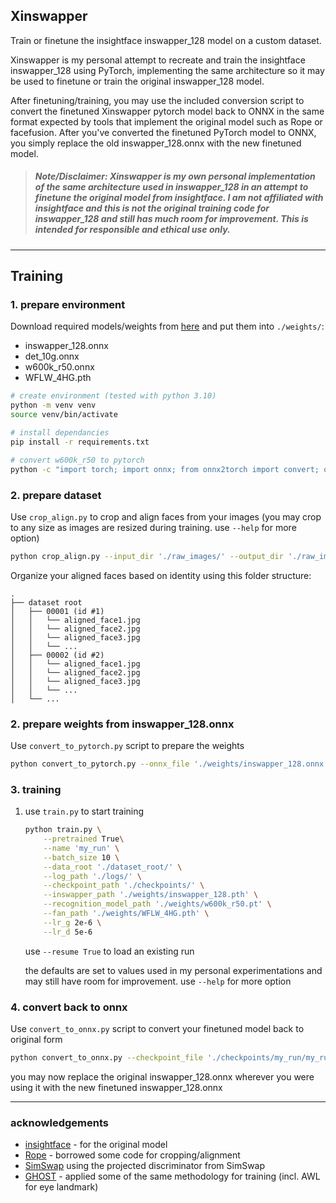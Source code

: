 ## Xinswapper
Train or finetune the insightface inswapper_128 model on a custom dataset.

Xinswapper is my personal attempt to recreate and train the insightface inswapper_128 using PyTorch, implementing the same architecture so it may be used to finetune or train the original inswapper_128 model.

After finetuning/training, you may use the included conversion script to convert the finetuned Xinswapper pytorch model back to ONNX in the same format expected by tools that implement the original model such as Rope or facefusion. After you've converted the finetuned PyTorch model to ONNX, you simply replace the old inswapper_128.onnx with the new finetuned model.

>##### __Note/Disclaimer: Xinswapper is my own personal implementation of the same architecture used in inswapper_128 in an attempt to finetune the original model from insightface. I am not affiliated with insightface and this is not the original training code for inswapper_128 and still has much room for improvement. This is intended for responsible and ethical use only.__ 

---
## Training
### 1. prepare environment
Download required models/weights from [here](https://github.com/xaxsr/Xinswapper/releases/tag/weights) and put them into `./weights/`:

- inswapper_128.onnx
- det_10g.onnx
- w600k_r50.onnx
- WFLW_4HG.pth


```bash
# create environment (tested with python 3.10)
python -m venv venv
source venv/bin/activate

# install dependancies 
pip install -r requirements.txt

# convert w600k_r50 to pytorch
python -c "import torch; import onnx; from onnx2torch import convert; onnx_model = onnx.load('./weights/w600k_r50.onnx'); pytorch_model = convert(onnx_model); torch.save(pytorch_model, './weights/w600k_r50.pt')"
```

### 2. prepare dataset
Use `crop_align.py` to crop and align faces from your images (you may crop to any size as images are resized during training. use `--help` for more option)

```bash
python crop_align.py --input_dir './raw_images/' --output_dir './raw_images/aligned/'
```

Organize your aligned faces based on identity using this folder structure:
    
    .
    ├── dataset root         
    │   ├── 00001 (id #1)                  
    │   │   └── aligned_face1.jpg  
    │   │   └── aligned_face2.jpg  
    │   │   └── aligned_face3.jpg  
    │   │   └── ...
    │   ├── 00002 (id #2)                   
    │   │   └── aligned_face1.jpg  
    │   │   └── aligned_face2.jpg  
    │   │   └── aligned_face3.jpg  
    │   │   └── ...
    │   └── ...
  

### 2. prepare weights from inswapper_128.onnx
Use `convert_to_pytorch.py` script to prepare the weights

```bash
python convert_to_pytorch.py --onnx_file './weights/inswapper_128.onnx' --output_file './weights/inswapper_128.pth'
```

### 3. training
1. use `train.py` to start training
    ```bash
    python train.py \
        --pretrained True\
        --name 'my_run' \
        --batch_size 10 \
        --data_root './dataset_root/' \
        --log_path './logs/' \
        --checkpoint_path './checkpoints/' \
        --inswapper_path './weights/inswapper_128.pth' \
        --recognition_model_path './weights/w600k_r50.pt' \
        --fan_path './weights/WFLW_4HG.pth' \
        --lr_g 2e-6 \
        --lr_d 5e-6
   
   ```
   use `--resume True` to load an existing run
   
   the defaults are set to values used in my personal experimentations and may still have room for improvement. use `--help` for more option

### 4. convert back to onnx
Use `convert_to_onnx.py` script to convert your finetuned model back to original form

```bash
python convert_to_onnx.py --checkpoint_file './checkpoints/my_run/my_run_netG.pth' --output_file './checkpoints/my_run/inswapper_128.onnx'
```
you may now replace the original inswapper_128.onnx wherever you were using it with the new finetuned inswapper_128.onnx

---

### acknowledgements
- [insightface](https://insightface.ai/) - for the original model
- [Rope](https://github.com/Hillobar/Rope) - borrowed some code for cropping/alignment
- [SimSwap](https://github.com/neuralchen/SimSwap) using the projected discriminator from SimSwap
- [GHOST](https://github.com/ai-forever/ghost) - applied some of the same methodology for training (incl. AWL for eye landmark)
